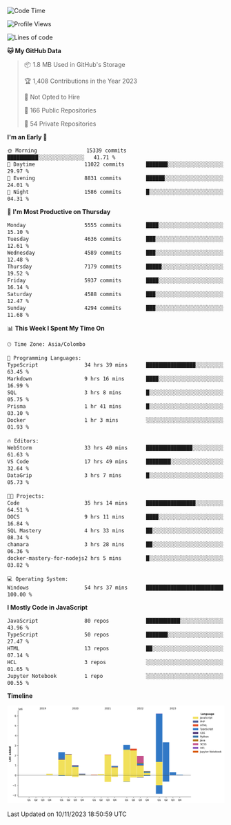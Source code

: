 
<!--START_SECTION:waka-->
![Code Time](http://img.shields.io/badge/Code%20Time-1%2C386%20hrs%2013%20mins-blue)

![Profile Views](http://img.shields.io/badge/Profile%20Views-0-blue)

![Lines of code](https://img.shields.io/badge/From%20Hello%20World%20I%27ve%20Written-26.9%20million%20lines%20of%20code-blue)

**🐱 My GitHub Data** 

> 📦 1.8 MB Used in GitHub's Storage 
 > 
> 🏆 1,408 Contributions in the Year 2023
 > 
> 🚫 Not Opted to Hire
 > 
> 📜 166 Public Repositories 
 > 
> 🔑 54 Private Repositories 
 > 
**I'm an Early 🐤** 

```text
🌞 Morning                15339 commits       ██████████░░░░░░░░░░░░░░░   41.71 % 
🌆 Daytime                11022 commits       ███████░░░░░░░░░░░░░░░░░░   29.97 % 
🌃 Evening                8831 commits        ██████░░░░░░░░░░░░░░░░░░░   24.01 % 
🌙 Night                  1586 commits        █░░░░░░░░░░░░░░░░░░░░░░░░   04.31 % 
```
📅 **I'm Most Productive on Thursday** 

```text
Monday                   5555 commits        ████░░░░░░░░░░░░░░░░░░░░░   15.10 % 
Tuesday                  4636 commits        ███░░░░░░░░░░░░░░░░░░░░░░   12.61 % 
Wednesday                4589 commits        ███░░░░░░░░░░░░░░░░░░░░░░   12.48 % 
Thursday                 7179 commits        █████░░░░░░░░░░░░░░░░░░░░   19.52 % 
Friday                   5937 commits        ████░░░░░░░░░░░░░░░░░░░░░   16.14 % 
Saturday                 4588 commits        ███░░░░░░░░░░░░░░░░░░░░░░   12.47 % 
Sunday                   4294 commits        ███░░░░░░░░░░░░░░░░░░░░░░   11.68 % 
```


📊 **This Week I Spent My Time On** 

```text
🕑︎ Time Zone: Asia/Colombo

💬 Programming Languages: 
TypeScript               34 hrs 39 mins      ████████████████░░░░░░░░░   63.45 % 
Markdown                 9 hrs 16 mins       ████░░░░░░░░░░░░░░░░░░░░░   16.99 % 
SQL                      3 hrs 8 mins        █░░░░░░░░░░░░░░░░░░░░░░░░   05.75 % 
Prisma                   1 hr 41 mins        █░░░░░░░░░░░░░░░░░░░░░░░░   03.10 % 
Docker                   1 hr 3 mins         ░░░░░░░░░░░░░░░░░░░░░░░░░   01.93 % 

🔥 Editors: 
WebStorm                 33 hrs 40 mins      ███████████████░░░░░░░░░░   61.63 % 
VS Code                  17 hrs 49 mins      ████████░░░░░░░░░░░░░░░░░   32.64 % 
DataGrip                 3 hrs 7 mins        █░░░░░░░░░░░░░░░░░░░░░░░░   05.73 % 

🐱‍💻 Projects: 
Code                     35 hrs 14 mins      ████████████████░░░░░░░░░   64.51 % 
DOCS                     9 hrs 11 mins       ████░░░░░░░░░░░░░░░░░░░░░   16.84 % 
SQL Mastery              4 hrs 33 mins       ██░░░░░░░░░░░░░░░░░░░░░░░   08.34 % 
chamara                  3 hrs 28 mins       ██░░░░░░░░░░░░░░░░░░░░░░░   06.36 % 
docker-mastery-for-nodejs2 hrs 5 mins        █░░░░░░░░░░░░░░░░░░░░░░░░   03.82 % 

💻 Operating System: 
Windows                  54 hrs 37 mins      █████████████████████████   100.00 % 
```

**I Mostly Code in JavaScript** 

```text
JavaScript               80 repos            ███████████░░░░░░░░░░░░░░   43.96 % 
TypeScript               50 repos            ███████░░░░░░░░░░░░░░░░░░   27.47 % 
HTML                     13 repos            ██░░░░░░░░░░░░░░░░░░░░░░░   07.14 % 
HCL                      3 repos             ░░░░░░░░░░░░░░░░░░░░░░░░░   01.65 % 
Jupyter Notebook         1 repo              ░░░░░░░░░░░░░░░░░░░░░░░░░   00.55 % 
```



**Timeline**

![Lines of Code chart](https://raw.githubusercontent.com/ccweerasinghe1994/ccweerasinghe1994/master/assets/bar_graph.png)


 Last Updated on 10/11/2023 18:50:59 UTC
<!--END_SECTION:waka-->
